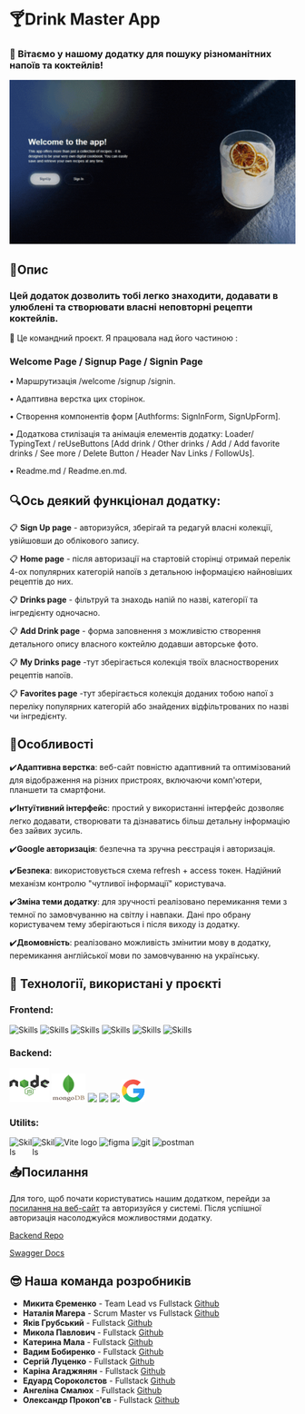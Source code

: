# 🍸Drink Master App

### 👋 Вітаємо у нашому додатку для пошуку різноманітних напоїв та коктейлів!

![Скріншот додатку](/public/readme/app-animation.gif)

## 📝Опис

### Цей додаток дозволить тобі легко знаходити, додавати в улюблені та створювати власні неповторні рецепти коктейлів. 

📌 Це командний проєкт. Я працювала над його частиною : 
### Welcome Page / Signup Page / Signin Page

•	Маршрутизація /welcome /signup /signin.

•	Адаптивна верстка цих сторінок.

•	Створення компонентів форм [Authforms: SignInForm, SignUpForm].

•	Додаткова стилізація та анімація елементів додатку: Loader/ TypingText / reUseButtons [Add drink / Other drinks / Add / Add favorite drinks / See more / Delete Button / Header Nav Links / FollowUs].

•	Readme.md / Readme.en.md.

## 🔍Ось деякий функціонал додатку:

📋 **Sign Up page** - авторизуйся, зберігай та редагуй власні колекції,
увійшовши до облікового запису.

📋 **Home page** - після авторизації на стартовій сторінці отримай перелік 4-ох
популярних категорій напоїв з детальною інформацією найновіших рецептів до них.

📋 **Drinks page** - фільтруй та знаходь напій по назві, категорії та
інгредієнту одночасно.

📋 **Add Drink page** - форма заповнення з можливістю створення детального опису
власного коктейлю додавши авторське фото.

📋 **My Drinks page** -тут зберігається колекція твоїх власностворених рецептів
напоїв.

📋 **Favorites page** -тут зберігається колекція доданих тобою напої з переліку
популярних категорій або знайдених відфільтрованих по назві чи інгредієнту.

## 🎯Особливості

✔️**Адаптивна верстка**: веб-сайт повністю адаптивний та оптимізований для
відображення на різних пристроях, включаючи комп'ютери, планшети та смартфони.

✔️**Інтуїтивний інтерфейс**: простий у використанні інтерфейс дозволяє легко
додавати, створювати та дізнаватись більш детальну інформацію без зайвих зусиль.

✔️**Google авторизація**: безпечна та зручна реєстрація і авторизація.

✔️**Безпека**: використовується схема refresh + access токен. Надійний механізм контролю "чутливої інформації" користувача.

✔️**Зміна теми додатку**: для зручності реалізовано перемикання теми з темної по замовчуванню
на світлу і навпаки. Дані про обрану користувачем тему зберігаються і після
виходу із додатку.

✔️**Двомовність**: реалізовано можливість змінитии мову в додатку, перемикання англійської мови по замовчуванню на українську.

## 🔧 Технології, використані у проєкті

### **Frontend**:

<p align="left"><img src="https://cdn.jsdelivr.net/gh/devicons/devicon/icons/react/react-original.svg" alt="Skills" width="40" height="40"/>  
<img src="https://cdn.jsdelivr.net/gh/devicons/devicon/icons/redux/redux-original.svg" alt="Skills" width="40" height="40"/> 
<img src="https://cdn.jsdelivr.net/gh/devicons/devicon/icons/html5/html5-original.svg" alt="Skills" width="40" height="40"/>  
<img src="https://cdn.jsdelivr.net/gh/devicons/devicon/icons/css3/css3-original.svg" alt="Skills" width="40" height="40"/>  
<img src="https://cdn.jsdelivr.net/gh/devicons/devicon/icons/javascript/javascript-original.svg" alt="Skills" width="40" height="40"/>  
<img src="https://www.vectorlogo.zone/logos/tailwindcss/tailwindcss-icon.svg" alt="Skills" width="40" height="40"/> </p>

### **Backend**:

<p align="left"><img src="https://raw.githubusercontent.com/devicons/devicon/master/icons/nodejs/nodejs-original-wordmark.svg" alt="nodejs" width="70" height="60"/>
<img src="https://raw.githubusercontent.com/devicons/devicon/master/icons/mongodb/mongodb-original-wordmark.svg" alt="mongodb" width="60" height="50"/>
<img src="https://raw.githubusercontent.com/swagger-api/swagger.io/wordpress/images/assets/SW-logo-clr.png" height="50">
<img src="https://github.com/MarioTerron/logo-images/blob/master/logos/expressjs.png" height="30">
<img src="https://cloudinary-res.cloudinary.com/image/upload/c_scale,w_300/v1/logo/for_white_bg/cloudinary_logo_for_white_bg.svg" height="30">
<img src="/public/readme/google.png" height="40"></p>

### **Utilits**:

<p align="left" ><img width="40" src="https://vitejs.dev/logo.svg" alt="Vite logo">
<img src="https://www.vectorlogo.zone/logos/figma/figma-icon.svg" alt="figma"  width="40" height="40"/>
<img src="https://www.vectorlogo.zone/logos/git-scm/git-scm-icon.svg" alt="git"  width="40" height="40"/>
<img src="https://www.vectorlogo.zone/logos/getpostman/getpostman-icon.svg"  alt="postman" width="40" height="40"/>
<img src="https://cdn.jsdelivr.net/gh/devicons/devicon/icons/vscode/vscode-original.svg" alt="Skills" align="left" width="40" height="40"/>  
<img src="https://cdn.jsdelivr.net/gh/devicons/devicon/icons/trello/trello-plain.svg" alt="Skills" align="left" width="40" height="40"/></p>

## 📥Посилання

Для того, щоб почати користуватись нашим додатком, перейди за
[посилання на веб-сайт](https://r3enox.github.io/frontend-drink-master/) та
авторизуйся у системі. Після успішної авторизація насолоджуйся можливостями
додатку.

[Backend Repo](https://github.com/R3enox/backend-drink-master)

[Swagger Docs](https://drink-master-4fm6.onrender.com/api-docs)

## 😎 Наша команда розробників

- **Микита Єременко** - Team Lead vs Fullstack [Github][1]
- **Наталія Магера** - Scrum Master vs Fullstack [Github][2]
- **Яків Грубський** - Fullstack [Github][3]
- **Микола Павлович** - Fullstack [Github][4]
- **Катерина Мала** - Fullstack [Github][5]
- **Вадим Бобиренко** - Fullstack [Github][6]
- **Сергій Луценко** - Fullstack [Github][7]
- **Каріна Агаджянян** - Fullstack [Github][8]
- **Едуард Сороколєтов** - Fullstack [Github][9]
- **Ангеліна Смалюх** - Fullstack [Github][10]
- **Олександр Прокоп'єв** - Fullstack [Github][11]

[1]: https://github.com/R3enox
[2]: https://github.com/NataliaMahera
[3]: https://github.com/y-hrubskyi
[4]: https://github.com/Mykola1612
[5]: https://github.com/malaya1855
[6]: https://github.com/wadimcka
[7]: https://github.com/SergeyLu89
[8]: https://github.com/KarinaCor
[9]: https://github.com/soroked
[10]: https://github.com/AngelinaCholak
[11]: https://github.com/AlexProkopev



